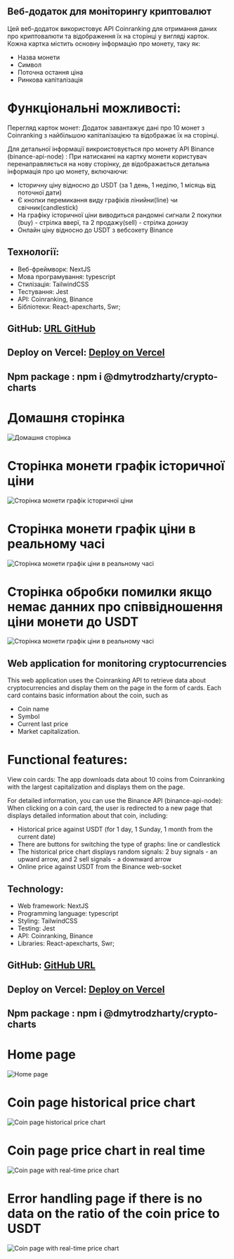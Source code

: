 ## Веб-додаток для моніторингу криптовалют

Цей веб-додаток використовує API Сoinranking для отримання даних про криптовалюти та відображення їх на сторінці у вигляді карток. Кожна картка містить основну інформацію про монету, таку як:

- Назва монети
- Символ
- Поточна остання ціна
- Ринкова капіталізація

# Функціональні можливості:

Перегляд карток монет: Додаток завантажує дані про 10 монет з Сoinranking з найбільшою капіталізацією та відображає їх на сторінці.

Для детальної інформації викроистовується про монету API Binance (binance-api-node) : При натисканні на картку монети користувач перенаправляється на нову сторінку, де відображається детальна інформація про цю монету, включаючи:

- Історичну ціну відносно до USDT (за 1 день, 1 неділю, 1 місяць від поточної дати)
- Є кнопки перемикання виду графіків лінийни(line) чи свічник(candlestick)
- На графіку історичної ціни виводиться рандомні сигнали 2 покупки (buy) - стрілка вверї, та 2 продажу(sell) - стрілка донизу
- Онлайн ціну відносно до USDT з вебсокету Binance

## Технології:

- Веб-фреймворк: NextJS
- Мова програмування: typescript
- Cтилізація: TailwindCSS
- Тестування: Jest
- API: Сoinranking, Binance
- Бібліотеки: React-apexcharts, Swr;

## GitHub: [URL GitHub](https://github.com/DimaDzh/crypto-charts-test)

## Deploy on Vercel: [Deploy on Vercel](https://crypto-charts-test.vercel.app)

## Npm package : npm i @dmytrodzharty/crypto-charts

# Домашня сторінка

![Домашня сторінка](/public/home-page1.png)

# Сторінка монети графік історичної ціни

![Сторінка монети графік історичної ціни](/public/coinpage1.png)

# Сторінка монети графік ціни в реальному часі

![Сторінка монети графік ціни в реальному часі](/public/coinpage2.png)

# Сторінка обробки помилки якщо немає данних про співвідношення ціни монети до USDT

![Сторінка монети графік ціни в реальному часі](/public/error-page.png)

## Web application for monitoring cryptocurrencies

This web application uses the Coinranking API to retrieve data about cryptocurrencies and display them on the page in the form of cards. Each card contains basic information about the coin, such as

- Coin name
- Symbol
- Current last price
- Market capitalization.

# Functional features:

View coin cards: The app downloads data about 10 coins from Coinranking with the largest capitalization and displays them on the page.

For detailed information, you can use the Binance API (binance-api-node): When clicking on a coin card, the user is redirected to a new page that displays detailed information about that coin, including:

- Historical price against USDT (for 1 day, 1 Sunday, 1 month from the current date)
- There are buttons for switching the type of graphs: line or candlestick
- The historical price chart displays random signals: 2 buy signals - an upward arrow, and 2 sell signals - a downward arrow
- Online price against USDT from the Binance web-socket

## Technology:

- Web framework: NextJS
- Programming language: typescript
- Styling: TailwindCSS
- Testing: Jest
- API: Coinranking, Binance
- Libraries: React-apexcharts, Swr;

## GitHub: [GitHub URL](https://github.com/DimaDzh/crypto-charts-test)

## Deploy on Vercel: [Deploy on Vercel](https://crypto-charts-test.vercel.app)

## Npm package : npm i @dmytrodzharty/crypto-charts

# Home page

![Home page](/public/home-page1.png)

# Coin page historical price chart

![Coin page historical price chart](/public/coinpage1.png)

# Coin page price chart in real time

![Coin page with real-time price chart](/public/coinpage2.png)

# Error handling page if there is no data on the ratio of the coin price to USDT

![Coin page with real-time price chart](/public/error-page.png)
